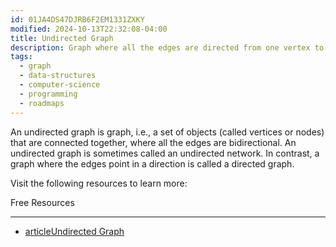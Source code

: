 ```yaml
---
id: 01JA4DS47DJRB6F2EM1331ZXKY
modified: 2024-10-13T22:32:08-04:00
title: Undirected Graph
description: Graph where all the edges are directed from one vertex to another
tags:
  - graph
  - data-structures
  - computer-science
  - programming
  - roadmaps
---
```

An undirected graph is graph, i.e., a set of objects (called vertices or nodes) that are connected together, where all the edges are bidirectional. An undirected graph is sometimes called an undirected network. In contrast, a graph where the edges point in a direction is called a directed graph.

Visit the following resources to learn more:

Free Resources

---

- [articleUndirected Graph](https://mathinsight.org/definition/undirected_graph)